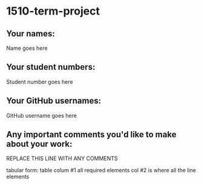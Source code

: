 # 1510-term-project

## Your names:

Name goes here

## Your student numbers:

Student number goes here

## Your GitHub usernames:

GItHub username goes here

## Any important comments you'd like to make about your work:

REPLACE THIS LINE WITH ANY COMMENTS

tabular form: table
colum #1 all required elements
col #2 is where all the line elements